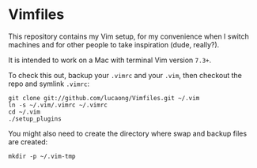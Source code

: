 Vimfiles
========

This repository contains my Vim setup, for my convenience when I switch machines and
for other people to take inspiration (dude, really?).

It is intended to work on a Mac with terminal Vim version `7.3+`.

To check this out, backup your `.vimrc` and your `.vim`, then checkout the repo and symlink `.vimrc`:

    git clone git://github.com/lucaong/Vimfiles.git ~/.vim
    ln -s ~/.vim/.vimrc ~/.vimrc
    cd ~/.vim
    ./setup_plugins

You might also need to create the directory where swap and backup files are created:

    mkdir -p ~/.vim-tmp
